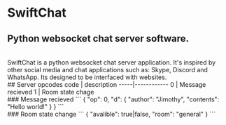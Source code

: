 # SwiftChat
## Python websocket chat server software.
<br>
SwiftChat is a python websocket chat server application.
It's inspired by other social media and chat applications such as:
Skype, Discord and WhatsApp. Its designed to be interfaced with websites.
<br>
## Server opcodes
code | description
-----|------------
0 | Message recieved
1 | Room state chage
<br>
### Message recieved
```
{
	"op": 0,
	"d": {
		"author": "Jimothy",
		"contents": "Hello world!"
	}
}
```
<br>
### Room state change
```
{
	"avalible": true|false,
	"room": "general"
}
```
